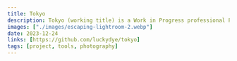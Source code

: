 ```yaml
---
title: Tokyo
description: Tokyo (working title) is a Work in Progress professional Photo Editor built on Rust and Solid.JS. It runs on all platforms including iOS, Mac, Windows, Linux.
images: ["./images/escaping-lightroom-2.webp"]
date: 2023-12-24
links: [https://github.com/luckydye/tokyo]
tags: [project, tools, photography]
---
```

